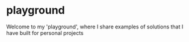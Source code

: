 # playground

Welcome to my 'playground', where I share examples of solutions that I have built for personal projects
